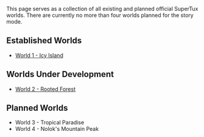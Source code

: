 This page serves as a collection of all existing and planned official SuperTux worlds. There are currently no more than four worlds planned for the story mode.

## Established Worlds
* [World 1 - Icy Island](Icy-Island.md)

## Worlds Under Development

* [World 2 - Rooted Forest](Rooted-Forest.md)

## Planned Worlds

* World 3 - Tropical Paradise
* World 4 - Nolok's Mountain Peak
